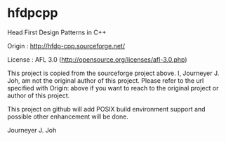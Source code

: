 
hfdpcpp
=======

Head First Design Patterns in C++

Origin :
http://hfdp-cpp.sourceforge.net/

License : AFL 3.0 (http://opensource.org/licenses/afl-3.0.php)

This project is copied from the sourceforge project above.
I, Journeyer J. Joh, am not the original author of this project.
Please refer to the url specified with Origin: above
if you want to reach to the original project or author of this project.

This project on github will add POSIX build environment support and
possible other enhancement will be done.

Journeyer J. Joh
